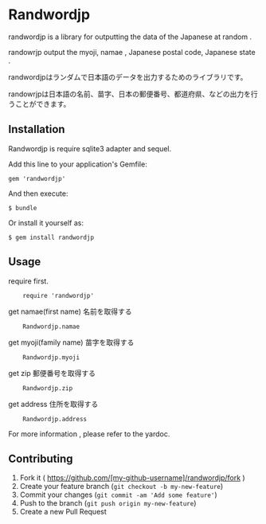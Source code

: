 # Randwordjp

randwordjp is a library for outputting the data of the Japanese at random .

randowrjp output the myoji, namae , Japanese postal code, Japanese state .

randwordjpはランダムで日本語のデータを出力するためのライブラリです。

randowrjpは日本語の名前、苗字、日本の郵便番号、都道府県、などの出力を行うことができます。

## Installation
Randwordjp is require sqlite3 adapter and sequel.

Add this line to your application's Gemfile:

    gem 'randwordjp'

And then execute:

    $ bundle

Or install it yourself as:

    $ gem install randwordjp

## Usage

require first.

		require 'randwordjp'

get namae(first name)
名前を取得する

		Randwordjp.namae

get myoji(family name)
苗字を取得する

		Randwordjp.myoji

get zip
郵便番号を取得する

		Randwordjp.zip

get address
住所を取得する

		Randwordjp.address

For more information , please refer to the yardoc.

## Contributing

1. Fork it ( https://github.com/[my-github-username]/randwordjp/fork )
2. Create your feature branch (`git checkout -b my-new-feature`)
3. Commit your changes (`git commit -am 'Add some feature'`)
4. Push to the branch (`git push origin my-new-feature`)
5. Create a new Pull Request

